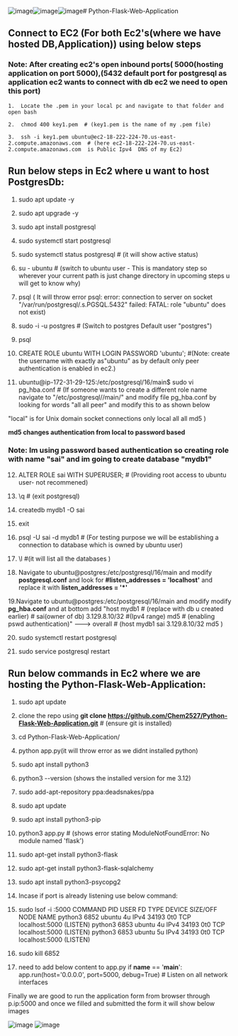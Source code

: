 ![image](https://github.com/user-attachments/assets/374f3151-0c7d-4caa-a487-49b6cd73ddb6)![image](https://github.com/user-attachments/assets/374f3151-0c7d-4caa-a487-49b6cd73ddb6)![image](https://github.com/user-attachments/assets/374f3151-0c7d-4caa-a487-49b6cd73ddb6)# Python-Flask-Web-Application

## Connect to EC2 (For both Ec2's(where we have hosted DB,Application)) using below steps

### Note: After creating ec2's open inbound ports( 5000(hosting application on port 5000),(5432 default port for postgresql as application ec2 wants to connect with db ec2 we need to open this port) 
    1.  Locate the .pem in your local pc and navigate to that folder and open bash 
    
    2.  chmod 400 key1.pem  # (key1.pem is the name of my .pem file)
    
    3.  ssh -i key1.pem ubuntu@ec2-18-222-224-70.us-east-2.compute.amazonaws.com  # (here ec2-18-222-224-70.us-east-2.compute.amazonaws.com  is Public Ipv4  DNS of my Ec2)


## Run below steps in Ec2 where u want to host PostgresDb:

1. sudo apt update -y

2. sudo apt upgrade -y

3. sudo apt install postgresql

4. sudo systemctl start postgresql

5. sudo systemctl status postgresql # (it will show active status)


6.  su - ubuntu # (switch to  ubuntu user - This is mandatory step so wherever your current  path is  just change directory  in upcoming steps u will get to know why)

7.   psql ( It will throw  error psql: error: connection to server on socket "/var/run/postgresql/.s.PGSQL.5432" failed: FATAL:  role "ubuntu" does not exist)

8. sudo -i -u postgres # (Switch to postgres Default user "postgres")

9. psql

10. CREATE ROLE ubuntu WITH LOGIN PASSWORD 'ubuntu';   #(Note: create the username with exactly as"ubuntu" as by default only peer authentication is enabled in ec2.)

11. ubuntu@ip-172-31-29-125:/etc/postgresql/16/main$ sudo vi pg_hba.conf # (If someone wants to create a different role name navigate to "/etc/postgresql/<version>/main/" and modify   file pg_hba.conf by looking for  words "all all peer" and modify this to as shown below


"local" is for Unix domain socket connections only
local   all             all                                     md5 )

**md5 changes authentication from local to password based**

 ### Note: Im using password based authentication so creating role with name "sai" and im going to create database "mydb1"

12. ALTER ROLE sai WITH SUPERUSER; # (Providing root access to ubuntu user- not recommened)


13. \q # (exit postgresql)

14. createdb mydb1 -O sai

15. exit

16. psql -U sai -d mydb1 # (For testing purpose we will be establishing a connection to database which is owned by ubuntu user)

17. \l #(it will list all the databases )

18. Navigate to ubuntu@postgres:/etc/postgresql/16/main and modify   **postgresql.conf** and look for **#listen_addresses = 'localhost'** and replace it with **listen_addresses = '*'**

19.Navigate to ubuntu@postgres:/etc/postgresql/16/main and modify  modify **pg_hba.conf**  and at bottom add "host    mydb1 # (replace with db u created earlier)   # sai(owner of db)    3.129.8.10/32 #(Ipv4 range)    md5 # (enabling pswd authentication)"   --->  overall # (host    mydb1    sai    3.129.8.10/32    md5
)


20. sudo systemctl restart postgresql

21. sudo service postgresql restart










## Run below commands in Ec2  where we are hosting  the  Python-Flask-Web-Application:
1. sudo apt update


2.  clone the repo using **git clone https://github.com/Chem2527/Python-Flask-Web-Application.git**  # (ensure git is installed)

3. cd Python-Flask-Web-Application/


4. python app.py(it will throw error as we didnt installed python)

5. sudo apt install python3

6. python3 --version (shows the installed version for me 3.12)


7. sudo add-apt-repository ppa:deadsnakes/ppa

8. sudo apt update

9. sudo apt install python3-pip

10. python3 app.py # (shows error stating ModuleNotFoundError: No module named 'flask')

11. sudo apt-get install python3-flask

12. sudo apt-get install python3-flask-sqlalchemy


13. sudo apt install python3-psycopg2

14. Incase if port is already listening use below command:

15. sudo lsof -i :5000
COMMAND  PID   USER   FD   TYPE DEVICE SIZE/OFF NODE NAME
python3 6852 ubuntu    4u  IPv4  34193      0t0  TCP localhost:5000 (LISTEN)
python3 6853 ubuntu    4u  IPv4  34193      0t0  TCP localhost:5000 (LISTEN)
python3 6853 ubuntu    5u  IPv4  34193      0t0  TCP localhost:5000 (LISTEN)

16. sudo kill 6852

17. need to add below content to app.py
if __name__ == '__main__':
    app.run(host='0.0.0.0', port=5000, debug=True)  # Listen on all network interfaces

Finally we are good to run the application form from browser through p.ip:5000 and once we filled and submitted the form it will show below images


 ![image](https://github.com/user-attachments/assets/e9f68124-2a6f-4d67-aa74-99c45665c213)
![image](https://github.com/user-attachments/assets/e9f68124-2a6f-4d67-aa74-99c45665c213)







   



 











